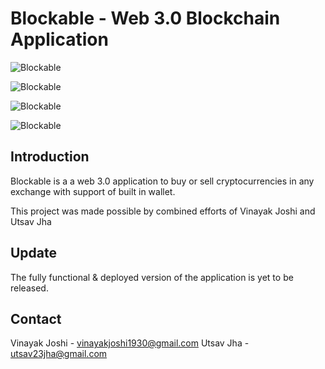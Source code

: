 # Blockable - Web 3.0 Blockchain Application

![Blockable](https://user-images.githubusercontent.com/85495019/149628422-e1cfdb01-86d9-464a-9929-d1d3fac0350c.PNG)


![Blockable](https://user-images.githubusercontent.com/85495019/149629367-7925b4eb-c52c-4357-bc91-398958b527a5.PNG)


![Blockable](https://user-images.githubusercontent.com/85495019/149629476-ccf19f75-6671-4ad9-96f3-b4cf5eeef632.PNG)


![Blockable](https://user-images.githubusercontent.com/85495019/149629525-fccc6e3e-f924-40e2-abbb-a19b8d23b6a3.PNG)


## Introduction

Blockable is a a web 3.0 application to buy or sell cryptocurrencies in any exchange with support of built in wallet.

This project was made possible by combined efforts of Vinayak Joshi and Utsav Jha


## Update

 The fully functional & deployed version of the application is yet to be released.

## Contact

Vinayak Joshi - vinayakjoshi1930@gmail.com
Utsav Jha - utsav23jha@gmail.com
